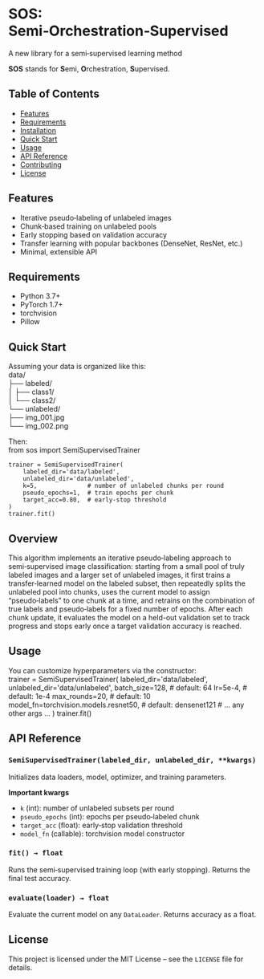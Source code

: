 # SOS: Semi‑Orchestration‑Supervised  
A new library for a semi‑supervised learning method

**SOS** stands for **S**emi, **O**rchestration, **S**upervised.

## Table of Contents
- [Features](#features)  
- [Requirements](#requirements)  
- [Installation](#overview)  
- [Quick Start](#quick-start)  
- [Usage](#usage)  
- [API Reference](#api-reference)  
- [Contributing](#contributing)  
- [License](#license)  

## Features
- Iterative pseudo‑labeling of unlabeled images  
- Chunk‑based training on unlabeled pools  
- Early stopping based on validation accuracy  
- Transfer learning with popular backbones (DenseNet, ResNet, etc.)  
- Minimal, extensible API  

## Requirements
- Python 3.7+  
- PyTorch 1.7+
- torchvision  
- Pillow  

## Quick Start  
Assuming your data is organized like this:  
    data/  
    ├── labeled/  
    │   ├── class1/  
    │   └── class2/  
    └── unlabeled/  
        ├── img_001.jpg  
        └── img_002.png  

Then:  
    from sos import SemiSupervisedTrainer

    trainer = SemiSupervisedTrainer(
        labeled_dir='data/labeled',
        unlabeled_dir='data/unlabeled',
        k=5,              # number of unlabeled chunks per round
        pseudo_epochs=1,  # train epochs per chunk
        target_acc=0.80,  # early‑stop threshold
    )
    trainer.fit()  

## Overview

This algorithm implements an iterative pseudo‑labeling approach to semi‑supervised image classification: starting from a small pool of truly labeled images and a larger set of unlabeled images, it first trains a transfer‑learned model on the labeled subset, then repeatedly splits the unlabeled pool into chunks, uses the current model to assign “pseudo‑labels” to one chunk at a time, and retrains on the combination of true labels and pseudo‑labels for a fixed number of epochs. After each chunk update, it evaluates the model on a held-out validation set to track progress and stops early once a target validation accuracy is reached.

## Usage  
You can customize hyperparameters via the constructor:  
    trainer = SemiSupervisedTrainer(
        labeled_dir='data/labeled',
        unlabeled_dir='data/unlabeled',
        batch_size=128,            # default: 64
        lr=5e-4,                   # default: 1e-4
        max_rounds=20,             # default: 10
        model_fn=torchvision.models.resnet50,  # default: densenet121
        # ... any other args ...
    )
    trainer.fit()  

## API Reference

### `SemiSupervisedTrainer(labeled_dir, unlabeled_dir, **kwargs)`  
Initializes data loaders, model, optimizer, and training parameters.

**Important kwargs**  
- `k` (int): number of unlabeled subsets per round  
- `pseudo_epochs` (int): epochs per pseudo‑labeled chunk  
- `target_acc` (float): early‑stop validation threshold  
- `model_fn` (callable): torchvision model constructor  

### `fit() → float`  
Runs the semi‑supervised training loop (with early stopping). Returns the final test accuracy.

### `evaluate(loader) → float`  
Evaluate the current model on any `DataLoader`. Returns accuracy as a float.

## License  
This project is licensed under the MIT License – see the `LICENSE` file for details.
